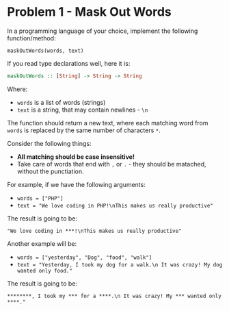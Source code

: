 # Problem 1 - Mask Out Words

In a programming language of your choice, implement the following function/method:

```
maskOutWords(words, text)
```

If you read type declarations well, here it is:

```haskell
maskOutWords :: [String] -> String -> String
```

Where:

* `words` is a list of words (strings)
* `text` is a string, that may contain newlines - `\n`


The function should return a new text, where each matching word from `words` is replaced by the same number of characters `*`.

Consider the following things:

* **All matching should be case insensitive!**
* Take care of words that end with `,` or `.` - they should be matached, without the punctiation.

For example, if we have the following arguments:

* `words = ["PHP"]`
* `text = "We love coding in PHP!\nThis makes us really productive"`

The result is going to be:

```
"We love coding in ***!\nThis makes us really productive"
```

Another example will be:

* `words = ["yesterday", "Dog", "food", "walk"]`
* `text = "Yesterday, I took my dog for a walk.\n It was crazy! My dog wanted only food."`

The result is going to be:

```
********, I took my *** for a ****.\n It was crazy! My *** wanted only ****."
```